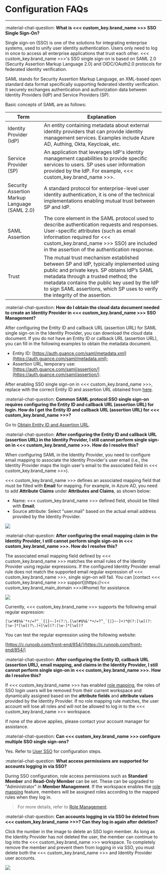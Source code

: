 # Configuration FAQs
---

:material-chat-question: **What is <<< custom_key.brand_name >>> SSO Single Sign-On?**

Single sign-on (SSO) is one of the solutions for integrating enterprise systems, used to unify user identity authentication. Users only need to log in once to access all enterprise applications that trust each other. <<< custom_key.brand_name >>>'s SSO single sign-on is based on SAML 2.0 (Security Assertion Markup Language 2.0) and OIDC/OAuth2.0 protocols for federated identity verification.

SAML stands for Security Assertion Markup Language, an XML-based open standard data format specifically supporting federated identity verification. It securely exchanges authentication and authorization data between Identity Providers (IdP) and Service Providers (SP).

Basic concepts of SAML are as follows:

| Term      | Explanation                          |
| ----------- | ------------------------------------ |
| Identity Provider (IdP)       | An entity containing metadata about external identity providers that can provide identity management services. Examples include Azure AD, Authing, Okta, Keycloak, etc.  |
| Service Provider (SP)     | An application that leverages IdP's identity management capabilities to provide specific services to users. SP uses user information provided by the IdP. For example, <<< custom_key.brand_name >>>. |
| Security Assertion Markup Language (SAML 2.0)  | A standard protocol for enterprise-level user identity authentication, it is one of the technical implementations enabling mutual trust between SP and IdP. |
| SAML Assertion      | The core element in the SAML protocol used to describe authentication requests and responses. User-specific attributes (such as email information required for <<< custom_key.brand_name >>> SSO) are included in the assertion of the authentication response.                          |
| Trust      | The mutual trust mechanism established between SP and IdP, typically implemented using public and private keys. SP obtains IdP’s SAML metadata through a trusted method; the metadata contains the public key used by the IdP to sign SAML assertions, which SP uses to verify the integrity of the assertion.                          |

:material-chat-question: **How do I obtain the cloud data document needed to create an Identity Provider in <<< custom_key.brand_name >>> SSO Management?**

After configuring the Entity ID and callback URL (assertion URL) for SAML single sign-on in the Identity Provider, you can download the cloud data document. If you do not have an Entity ID or callback URL (assertion URL), you can fill in the following examples to obtain the metadata document.

- Entity ID: [https://auth.guance.com/saml/metadata.xml](https://auth.guance.com/saml/metadata.xml);  
- Assertion URL, temporary use: [https://auth.guance.com/saml/assertion/](https://auth.guance.com/saml/assertion/).  

After enabling SSO single sign-on in <<< custom_key.brand_name >>>, replace with the correct Entity ID and assertion URL obtained from [here](../../management/sso/index.md#obtain).


:material-chat-question: **Common SAML protocol SSO single sign-on requires configuring the Entity ID and callback URL (assertion URL) for login. How do I get the Entity ID and callback URL (assertion URL) for <<< custom_key.brand_name >>>?**

Go to [Obtain Entity ID and Assertion URL](../sso/index.md#obtain).


:material-chat-question: **After configuring the Entity ID and callback URL (assertion URL) in the Identity Provider, I still cannot perform single sign-on in <<< custom_key.brand_name >>>. How do I resolve this?**

When configuring SAML in the Identity Provider, you need to configure email mapping to associate the Identity Provider's user email (i.e., the Identity Provider maps the login user's email to the associated field in <<< custom_key.brand_name >>>).

<<< custom_key.brand_name >>> defines an associated mapping field that must be filled with **Email** for mapping. For example, in Azure AD, you need to add **Attribute Claims** under **Attributes and Claims**, as shown below:

- Name: <<< custom_key.brand_name >>> defined field, should be filled with **Email**;  
- Source attribute: Select "user.mail" based on the actual email address provided by the Identity Provider.

![](../img/9.azure_8.1.png)

:material-chat-question: **After configuring the email mapping claim in the Identity Provider, I still cannot perform single sign-on in <<< custom_key.brand_name >>>. How do I resolve this?**

The associated email mapping field defined by <<< custom_key.brand_name >>> matches the email rules of the Identity Provider using regular expressions. If the configured Identity Provider email rule does not match the supported email regular expression of <<< custom_key.brand_name >>>, single sign-on will fail. You can [contact <<< custom_key.brand_name >>> support](https://<<< custom_key.brand_main_domain >>>/#home) for assistance.

![](../img/contact-us.png)

Currently, <<< custom_key.brand_name >>> supports the following email regular expression:

```
[\w!#$%&'*+/=?^_`{|}~-]+(?:\.[\w!#$%&'*+/=?^_`{|}~-]+)*@(?:[\w](?:[\w-]*[\w])?\.)+[\w](?:[\w-]*[\w])?
```

You can test the regular expression using the following website:

[https://c.runoob.com/front-end/854/](https://c.runoob.com/front-end/854/)

:material-chat-question: **After configuring the Entity ID, callback URL (assertion URL), email mapping, and claims in the Identity Provider, I still cannot perform single sign-on in <<< custom_key.brand_name >>>. How do I resolve this?**

If <<< custom_key.brand_name >>> has enabled [role mapping](index.md#saml-mapping), the roles of SSO login users will be removed from their current workspace and dynamically assigned based on the **attribute fields** and **attribute values** provided by the Identity Provider. If no role mapping rule matches, the user account will lose all roles and will not be allowed to log in to the <<< custom_key.brand_name >>> workspace.

If none of the above applies, please contact your account manager for assistance.


:material-chat-question: **Can <<< custom_key.brand_name >>> configure multiple SSO single sign-ons?**

Yes. Refer to [User SSO](./index.md#corporate) for configuration steps.


:material-chat-question: **What access permissions are supported for accounts logging in via SSO?**

During SSO configuration, role access permissions such as **Standard Member** and **Read-Only Member** can be set. These can be upgraded to "Administrator" in **Member Management**. If the workspace enables the [role mapping](index.md#saml-mapping) feature, members will be assigned roles according to the mapped rules when they log in.

> For more details, refer to [Role Management](../role-management.md).


:material-chat-question: **Can accounts logging in via SSO be deleted from <<< custom_key.brand_name >>>? Can they log in again after deletion?**

Click the number in the image to delete an SSO login member. As long as the Identity Provider has not deleted the user, the member can continue to log into the <<< custom_key.brand_name >>> workspace. To completely remove the member and prevent them from logging in via SSO, you must delete both the <<< custom_key.brand_name >>> and Identity Provider user accounts.

![](../img/12.sso_13.png)